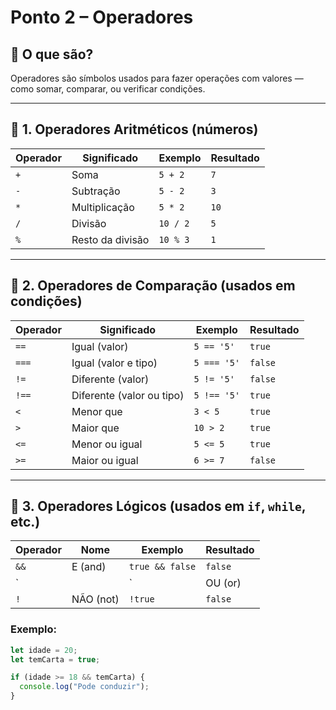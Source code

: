 
# Ponto 2 – Operadores

## 🔹 O que são?
Operadores são símbolos usados para fazer operações com valores — como somar, comparar, ou verificar condições.

---

## 🔸 1. Operadores Aritméticos (números)

| Operador | Significado       | Exemplo    | Resultado |
|----------|-------------------|------------|-----------|
| `+`      | Soma              | `5 + 2`    | `7`       |
| `-`      | Subtração         | `5 - 2`    | `3`       |
| `*`      | Multiplicação     | `5 * 2`    | `10`      |
| `/`      | Divisão           | `10 / 2`   | `5`       |
| `%`      | Resto da divisão  | `10 % 3`   | `1`       |

---

## 🔸 2. Operadores de Comparação (usados em condições)

| Operador | Significado                   | Exemplo        | Resultado |
|----------|-------------------------------|----------------|-----------|
| `==`     | Igual (valor)                 | `5 == '5'`     | `true`    |
| `===`    | Igual (valor e tipo)          | `5 === '5'`    | `false`   |
| `!=`     | Diferente (valor)             | `5 != '5'`     | `false`   |
| `!==`    | Diferente (valor ou tipo)     | `5 !== '5'`    | `true`    |
| `<`      | Menor que                     | `3 < 5`        | `true`    |
| `>`      | Maior que                     | `10 > 2`       | `true`    |
| `<=`     | Menor ou igual                | `5 <= 5`       | `true`    |
| `>=`     | Maior ou igual                | `6 >= 7`       | `false`   |

---

## 🔸 3. Operadores Lógicos (usados em `if`, `while`, etc.)

| Operador | Nome      | Exemplo         | Resultado |
|----------|-----------|------------------|-----------|
| `&&`     | E (and)   | `true && false`  | `false`   |
| `||`     | OU (or)   | `true || false`  | `true`    |
| `!`      | NÃO (not) | `!true`          | `false`   |

### Exemplo:
```js
let idade = 20;
let temCarta = true;

if (idade >= 18 && temCarta) {
  console.log("Pode conduzir");
}
```
